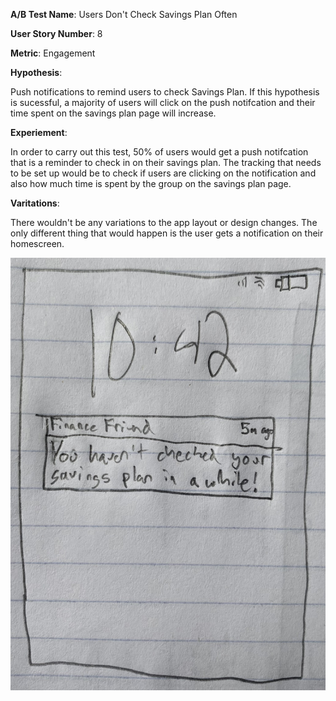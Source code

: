 **A/B Test Name**: Users Don't Check Savings Plan Often

**User Story Number**: 8

**Metric**: Engagement

**Hypothesis**: 

Push notifications to remind users to check Savings Plan. If this hypothesis is sucessful, a majority of users
will click on the push notifcation and their time spent on the savings plan page will increase. 

**Experiement**: 

In order to carry out this test, 50% of users would get a push notifcation that is a reminder to check in 
on their savings plan. The tracking that needs to be set up would be to check if users are clicking on the 
notification and also how much time is spent by the group on the savings plan page. 

**Varitations**: 

There wouldn't be any variations to the app layout or design changes. The only different thing that would 
happen is the user gets a notification on their homescreen. 

![layout](AB_layout1.jpg)
